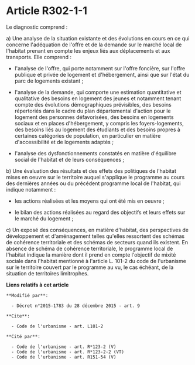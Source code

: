 # Article R302-1-1

Le diagnostic comprend : 

a) Une analyse de la situation existante et des évolutions en cours en ce qui concerne l'adéquation de l'offre et de la
demande sur le marché local de l'habitat prenant en compte les enjeux liés aux déplacements et aux transports. Elle
comprend :

- l'analyse de l'offre, qui porte notamment sur l'offre foncière, sur l'offre publique et privée de logement et
d'hébergement, ainsi que sur l'état du parc de logements existant ;

- l'analyse de la demande, qui comporte une estimation quantitative et qualitative des besoins en logement des jeunes et
notamment tenant compte des évolutions démographiques prévisibles, des besoins répertoriés dans le cadre du plan
départemental d'action pour le logement des personnes défavorisées, des besoins en logements sociaux et en places
d'hébergement, y compris les foyers-logements, des besoins liés au logement des étudiants et des besoins propres à certaines
catégories de population, en particulier en matière d'accessibilité et de logements adaptés ;

- l'analyse des dysfonctionnements constatés en matière d'équilibre social de l'habitat et de leurs conséquences ; 

b) Une évaluation des résultats et des effets des politiques de l'habitat mises en oeuvre sur le territoire auquel s'applique
le programme au cours des dernières années ou du précédent programme local de l'habitat, qui indique notamment :

- les actions réalisées et les moyens qui ont été mis en oeuvre ;

- le bilan des actions réalisées au regard des objectifs et leurs effets sur le marché du logement ; 

c) Un exposé des conséquences, en matière d'habitat, des perspectives de développement et d'aménagement telles qu'elles
ressortent des schémas de cohérence territoriale et des schémas de secteurs quand ils existent. En absence de schéma de
cohérence territoriale, le programme local de l'habitat indique la manière dont il prend en compte l'objectif de mixité
sociale dans l'habitat mentionné à l'article L. 101-2 du code de l'urbanisme sur le territoire couvert par le programme au
vu, le cas échéant, de la situation de territoires limitrophes.

**Liens relatifs à cet article**

	**Modifié par**:

	  - Décret n°2015-1783 du 28 décembre 2015 - art. 9

	**Cite**:

	  - Code de l'urbanisme - art. L101-2

	**Cité par**:

	  - Code de l'urbanisme - art. R*123-2 (V)
	  - Code de l'urbanisme - art. R*123-2-2 (VT)
	  - Code de l'urbanisme - art. R151-54 (V)
